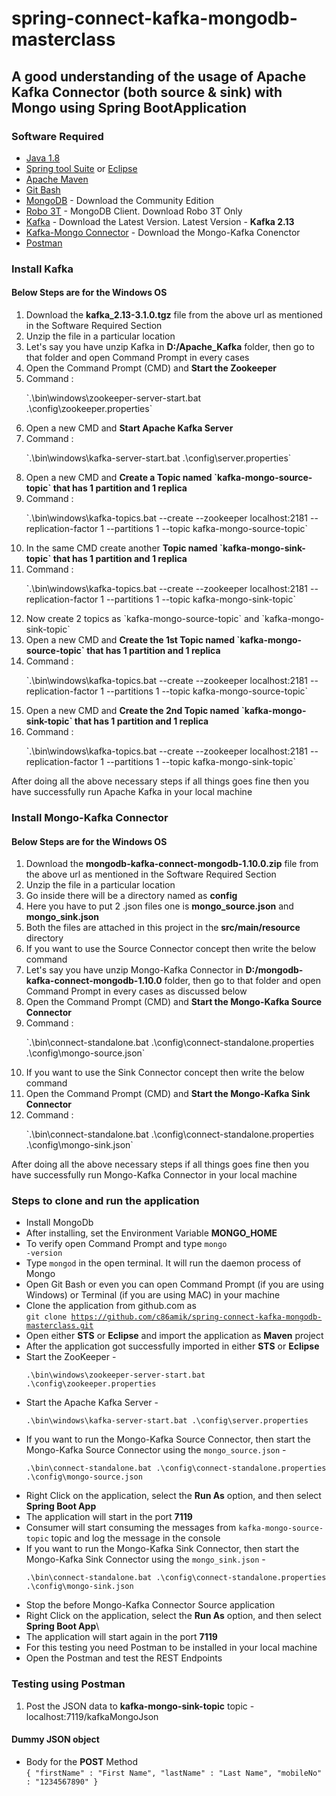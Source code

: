 # spring-connect-kafka-mongodb-masterclass

## A good understanding of the usage of Apache Kafka Connector (both source & sink) with Mongo using Spring BootApplication

### Software Required
* [Java 1.8](https://www.oracle.com/in/java/technologies/javase/javase8-archive-downloads.html)
* [Spring tool Suite](https://spring.io/tools) or [Eclipse](https://www.eclipse.org/downloads/packages/)
* [Apache Maven](https://maven.apache.org/download.cgi)
* [Git Bash](https://gramfile.com/git-bash-download/)
* [MongoDB](https://www.mongodb.com/try/download/community) - Download the Community Edition
* [Robo 3T](https://robomongo.org/download) - MongoDB Client. Download Robo 3T Only
* [Kafka](https://kafka.apache.org/downloads) - Download the Latest Version. Latest Version - <strong>Kafka 2.13</strong>
* [Kafka-Mongo Connector](https://www.mongodb.com/products/kafka-connector) - Download the Mongo-Kafka Conenctor
* [Postman](https://www.postman.com/downloads/)

### Install Kafka

#### Below Steps are for the Windows OS

<ol>
<li>Download the <strong>kafka_2.13-3.1.0.tgz</strong> file from the above url as mentioned in the Software Required Section</li>
<li>Unzip the file in a particular location</li>
<li>Let's say you have unzip Kafka in <strong>D:/Apache_Kafka</strong> folder, then go to that folder and open Command Prompt in every cases
<li>Open the Command Prompt (CMD) and <strong>Start the Zookeeper</strong></li>
<li> Command : <p>`.\bin\windows\zookeeper-server-start.bat .\config\zookeeper.properties`</p></li>
<li>Open a new CMD and <strong>Start Apache Kafka Server</strong></li>
<li>Command : <p>`.\bin\windows\kafka-server-start.bat .\config\server.properties`</p></li>
<li>Open a new CMD and <strong>Create a Topic named `kafka-mongo-source-topic` that has 1 partition and 1 replica</strong></li>
<li>Command : <p>`.\bin\windows\kafka-topics.bat --create --zookeeper localhost:2181 --replication-factor 1 --partitions 1 --topic kafka-mongo-source-topic`</p></li>
<li>In the same CMD create another <strong>Topic named `kafka-mongo-sink-topic` that has 1 partition and 1 replica</strong></li>
<li>Command : <p>`.\bin\windows\kafka-topics.bat --create --zookeeper localhost:2181 --replication-factor 1 --partitions 1 --topic kafka-mongo-sink-topic`</p></li>
<li>Now create 2 topics as `kafka-mongo-source-topic` and `kafka-mongo-sink-topic`</li>
<li>Open a new CMD and <strong>Create the 1st Topic named `kafka-mongo-source-topic` that has 1 partition and 1 replica</strong></li>
<li>Command : <p>`.\bin\windows\kafka-topics.bat --create --zookeeper localhost:2181 --replication-factor 1 --partitions 1 --topic kafka-mongo-source-topic`</p></li>
<li>Open a new CMD and <strong>Create the 2nd Topic named `kafka-mongo-sink-topic` that has 1 partition and 1 replica</strong></li>
<li>Command : <p>`.\bin\windows\kafka-topics.bat --create --zookeeper localhost:2181 --replication-factor 1 --partitions 1 --topic kafka-mongo-sink-topic`</p></li>
</ol>
After doing all the above necessary steps if all things goes fine then you have successfully run Apache Kafka in your local machine

### Install Mongo-Kafka Connector

#### Below Steps are for the Windows OS

<ol>
<li>Download the <strong>mongodb-kafka-connect-mongodb-1.10.0.zip</strong> file from the above url as mentioned in the Software Required Section</li>
<li>Unzip the file in a particular location</li>
<li>Go inside there will be a directory named as <strong>config</strong></li>
<li>Here you have to put 2 .json files one is <strong>mongo_source.json</strong> and <strong>mongo_sink.json</strong></li>
<li>Both the files are attached in this project in the <strong>src/main/resource</strong> directory</li>
<li>If you want to use the Source Connector concept then write the below command</li>
<li>Let's say you have unzip Mongo-Kafka Connector in <strong>D:/mongodb-kafka-connect-mongodb-1.10.0</strong> folder, then go to that folder and open Command Prompt in every cases as discussed below</li>
<li>Open the Command Prompt (CMD) and <strong>Start the Mongo-Kafka Source Connector</strong></li>
<li>Command : <p>`.\bin\connect-standalone.bat .\config\connect-standalone.properties .\config\mongo-source.json`</p></li>
<li>If you want to use the Sink Connector concept then write the below command</li>
<li>Open the Command Prompt (CMD) and <strong>Start the Mongo-Kafka Sink Connector</strong></li>
<li>Command : <p>`.\bin\connect-standalone.bat .\config\connect-standalone.properties .\config\mongo-sink.json`</p></li>
</ol>
After doing all the above necessary steps if all things goes fine then you have successfully run Mongo-Kafka Connector in your local machine

### Steps to clone and run the application
* Install MongoDb
* After installing, set the Environment Variable <strong>MONGO_HOME</strong>
* To verify open Command Prompt and type <code>mongo -version</code>
* Type <code>mongod</code> in the open terminal. It will run the daemon process of Mongo
* Open Git Bash or even you can open Command Prompt (if you are using Windows) or Terminal (if you are using MAC) in your machine
* Clone the application from github.com as   
<code>git clone https://github.com/c86amik/spring-connect-kafka-mongodb-masterclass.git</code>
* Open either <strong>STS</strong> or <strong>Eclipse</strong> and import the application as <strong>Maven</strong> project
* After the application got successfully imported in either <strong>STS</strong> or <strong>Eclipse</strong>
* Start the ZooKeeper - <p>`.\bin\windows\zookeeper-server-start.bat .\config\zookeeper.properties`</p>
* Start the Apache Kafka Server - <p>`.\bin\windows\kafka-server-start.bat .\config\server.properties`</p>
* If you want to run the Mongo-Kafka Source Connector, then start the Mongo-Kafka Source Connector using the `mongo_source.json` - <p>`.\bin\connect-standalone.bat .\config\connect-standalone.properties .\config\mongo-source.json`</p>
* Right Click on the application, select the <strong>Run As</strong> option, and then select <strong>Spring Boot App</strong>
* The application will start in the port <strong>7119</strong>
* Consumer will start consuming the messages from `kafka-mongo-source-topic` topic and log the message in the console
* If you want to run the Mongo-Kafka Sink Connector, then start the Mongo-Kafka Sink Connector using the `mongo_sink.json` - <p>`.\bin\connect-standalone.bat .\config\connect-standalone.properties .\config\mongo-sink.json`</p>
* Stop the before Mongo-Kafka Connector Source application
* Right Click on the application, select the <strong>Run As</strong> option, and then select <strong>Spring Boot App</strong>\
* The application will start again in the port <strong>7119</strong>
* For this testing you need Postman to be installed in your local machine
* Open the Postman and test the REST Endpoints

### Testing using Postman
<ol>
<li>Post the JSON data to <strong>kafka-mongo-sink-topic</strong> topic - localhost:7119/kafkaMongoJson</li>
</ol>

#### Dummy JSON object
* Body for the <strong>POST</strong> Method   
<code>{
	"firstName" : "First Name",
	"lastName" : "Last Name",
	"mobileNo" : "1234567890"
}</code>	